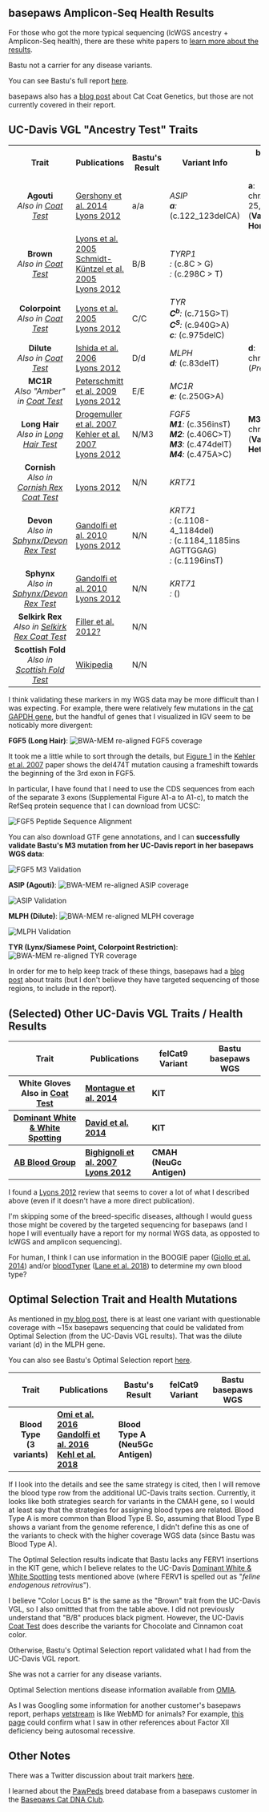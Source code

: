 basepaws Amplicon-Seq Health Results
-----------------

For those who got the more typical sequencing (lcWGS ancestry + Amplicon-Seq health), there are these white papers to [learn more about the results](https://www.basepaws.com/wp-content/uploads/2019/09/Feline-Health-Markers.pdf).

Bastu not a carrier for any disease variants.

You can see Bastu's full report [here](https://github.com/cwarden45/Bastu_Cat_Genome/blob/master/Bastu_basepaws_lcWGS%2BAmpliconSeq_200108.pdf).

basepaws also has a [blog post](https://www.basepaws.com/blog/cat-coat-genetics/) about Cat Coat Genetics, but those are not currently covered in their report.

UC-Davis VGL "Ancestry Test" Traits
-----------------

<table>
  <tbody>
    <tr>
      <th align="center">Trait</th>
      <th align="center">Publications</th>
      <th align="center">Bastu's Result</th>
	  <th align="center">Variant Info</th>
	    <th align="center">basepaws WGS Confirmation</br>(felCat9)</th>
    </tr>
    <tr>
	    <td align="center"><b>Agouti</b><br><i>Also in <a href="https://www.vgl.ucdavis.edu/services/coatcolorcat.php">Coat Test</a></i></td>
      <td align="left"><a href="https://www.ncbi.nlm.nih.gov/pubmed/25143047">Gershony et al. 2014</a><br><a href="https://www.ncbi.nlm.nih.gov/pmc/articles/PMC3541004/">Lyons 2012</a></td>
      <td align="left">a/a</td>
	  <td align="left"><i>ASIP </i><br><i><b>a</b>: </i>(c.122_123delCA)</td>
	  <td align="left"><b>a</b>: chrA3:25,086,566-25,086,567 (<b>Validated Homozygous</b>)</td>
    </tr>
    <tr>
	    <td align="center"><b>Brown</b><br><i>Also in <a href="https://www.vgl.ucdavis.edu/services/coatcolorcat.php">Coat Test</a></i></td>
      <td align="left"><a href="https://www.ncbi.nlm.nih.gov/pubmed/16104383">Lyons et al. 2005</a><br><a href="https://www.ncbi.nlm.nih.gov/pubmed/15858157">Schmidt-Küntzel et al. 2005</a><br><a href="https://www.ncbi.nlm.nih.gov/pmc/articles/PMC3541004/">Lyons 2012</a></td>
      <td align="left">B/B</td>
	  <td align="left"><i>TYRP1 </i><br><i>: </i>(c.8C > G)<br><i>: </i>(c.298C > T)</td>
	  <td align="left"></td>
    </tr>
    <tr>
	    <td align="center"><b>Colorpoint</b><br><i>Also in <a href="https://www.vgl.ucdavis.edu/services/coatcolorcat.php">Coat Test</a></i></td>
      <td align="left"><a href="https://www.ncbi.nlm.nih.gov/pubmed/15771720">Lyons et al. 2005</a><br><a href="https://www.ncbi.nlm.nih.gov/pmc/articles/PMC3541004/">Lyons 2012</a></td>
      <td align="left">C/C</td>
	<td align="left"><i>TYR </i><br><i><b>C<sup>b</sup></b>: </i>(c.715G>T)<br><i><b>C<sup>S</sup></b>: </i>(c.940G>A)<br><i><b>c</b>: </i>(c.975delC)</td>
      <td align="left"></td>
    </tr>
    <tr>
	    <td align="center"><b>Dilute</b><br><i>Also in <a href="https://www.vgl.ucdavis.edu/services/coatcolorcat.php">Coat Test</a></i></td>
      <td align="left"><a href="https://www.ncbi.nlm.nih.gov/pubmed/16860533">Ishida et al. 2006</a><br><a href="https://www.ncbi.nlm.nih.gov/pmc/articles/PMC3541004/">Lyons 2012</a></td>
      <td align="left">D/d</td>
	  <td align="left"><i>MLPH </i><br><i><b>d</b>: </i>(c.83delT)</td>
	    <td align="left"><b>d</b>: chrC1:219,396,820 (<i>Present in <b>1</b> Read</i>)</td>
    </tr>
    <tr>
	    <td align="center"><b>MC1R</b><br><i>Also "Amber" in <a href="https://www.vgl.ucdavis.edu/services/coatcolorcat.php">Coat Test</a></i></td>
      <td align="left"><a href="https://www.ncbi.nlm.nih.gov/pubmed/19422360">Peterschmitt et al. 2009</a><br><a href="https://www.ncbi.nlm.nih.gov/pmc/articles/PMC3541004/">Lyons 2012</a></td>
      <td align="left">E/E</td>
	  <td align="left"><i>MC1R </i><br><i><b>e</b>: </i>(c.250G>A)</td>
	  <td align="left"></td>
    </tr>
    <tr>
	    <td align="center"><b>Long Hair</b><br><i>Also in <a href="https://www.vgl.ucdavis.edu/services/cat/CatLongHair.php">Long Hair Test</a></i></td>
      <td align="left"><a href="https://www.ncbi.nlm.nih.gov/pubmed/17433015">Drogemuller et al. 2007</a><br><a href="https://www.ncbi.nlm.nih.gov/pubmed/17767004">Kehler et al. 2007</a><br><a href="https://www.ncbi.nlm.nih.gov/pmc/articles/PMC3541004/">Lyons 2012</a></td>
      <td align="left">N/M3</td>
	  <td align="left"><i>FGF5</i><br><i><b>M1</b>: </i>(c.356insT)<br><i><b>M2</b>: </i>(c.406C>T)<br><i><b>M3</b>: </i>(c.474delT)<br><i><b>M4</b>: </i>(c.475A>C)</td>
	    <td align="left"><b>M3</b>: chrB1:142,165,953 (<b>Validated Heterozygous</b>)</td>
    </tr>
    <tr>
	    <td align="center"><b>Cornish</b><br><i>Also in <a href="https://www.vgl.ucdavis.edu/services/cat/CornishRex.php">Cornish Rex Coat Test</a></i></td>
      <td align="left"><br><a href="https://www.ncbi.nlm.nih.gov/pmc/articles/PMC3541004/">Lyons 2012</a></td>
      <td align="left">N/N</td>
      <td align="left"><i>KRT71 </i></td>
      <td align="left"></td>
    </tr>
    <tr>
	    <td align="center"><b>Devon</b><br><i>Also in <a href="https://www.vgl.ucdavis.edu/services/cat/SphynxDevonRexCoat.php">Sphynx/Devon Rex Test</a></i></td>
      <td align="left"><a href="https://www.ncbi.nlm.nih.gov/pubmed/20953787">Gandolfi et al. 2010</a><br><a href="https://www.ncbi.nlm.nih.gov/pmc/articles/PMC3541004/">Lyons 2012</a></td>
      <td align="left">N/N</td>
	  <td align="left"><i>KRT71 </i><br><i>: </i>(c.1108-4_1184del)<br><i>: </i>(c.1184_1185ins AGTTGGAG)<br><i>: </i>(c.1196insT)</td>
	  <td align="left"></td>
    </tr>
    <tr>
	    <td align="center"><b>Sphynx</b><br><i>Also in <a href="https://www.vgl.ucdavis.edu/services/cat/SphynxDevonRexCoat.php">Sphynx/Devon Rex Test</a></i></td>
      <td align="left"><a href="https://www.ncbi.nlm.nih.gov/pubmed/20953787">Gandolfi et al. 2010</a><br><a href="https://www.ncbi.nlm.nih.gov/pmc/articles/PMC3541004/">Lyons 2012</a></td>
      <td align="left">N/N</td>
	  <td align="left"><i>KRT71 </i><br><i>: </i>()</td>
	  <td align="left"></td>
    </tr>
    <tr>
	    <td align="center"><b>Selkirk Rex</b><br><i>Also in <a href="https://www.vgl.ucdavis.edu/services/cat/SelkirkRex.php">Selkirk Rex Coat Test</a></i></td>
      <td align="left"><a href="https://www.ncbi.nlm.nih.gov/pmc/articles/PMC3695623/">Filler et al. 2012?</a></td>
      <td align="left">N/N</td>
	  <td align="left"></td>
	  <td align="left"></td>
    </tr>
    <tr>
	    <td align="center"><b>Scottish Fold</b><br><i>Also in <a href="https://www.vgl.ucdavis.edu/services/ScottishFold.php">Scottish Fold Test</a></i></td>
      <td align="left"><a href="https://en.wikipedia.org/wiki/Scottish_Fold">Wikipedia</a></td>
      <td align="left">N/N</td>
	  <td align="left"></td>
	  <td align="left"></td>
    </tr>
</tbody>
</table>

I think validating these markers in my WGS data may be more difficult than I was expecting.  For example, there were relatively few mutations in the [cat GAPDH gene](https://github.com/cwarden45/Bastu_Cat_Genome/blob/master/Basepaws_Notes/IGV_BWA-MEM_Realign_Coverage_GAPDH.PNG), but the handful of genes that I visualized in IGV seem to be noticably more divergent:

**FGF5 (Long Hair)**:
![BWA-MEM re-aligned FGF5 coverage](FGF5_LongHair.png "coverage in cat FGF5 gene")

It took me a little while to sort through the details, but [Figure 1](https://www.ncbi.nlm.nih.gov/pmc/articles/PMC3756544/figure/F1/) in the [Kehler et al. 2007](https://www.ncbi.nlm.nih.gov/pubmed/17767004) paper shows the del474T mutation causing a frameshift towards the beginning of the 3rd exon in FGF5.

In particular, I have found that I need to use the CDS sequences from each of the separate 3 exons (Supplemental Figure A1-a to A1-c), to match the RefSeq protein sequence that I can download from UCSC:

![FGF5 Peptide Sequence Alignment](FGF5_ClustalOmega.PNG "FGF5 Peptide Sequence Alignment")

You can also download GTF gene annotations, and I can **successfully validate Bastu's M3 mutation from her UC-Davis report in her basepaws WGS data**:

![FGF5 M3 Validation](Bastu_M3_Validation.png "FGF5 M3 Validation")

**ASIP (Agouti)**:
![BWA-MEM re-aligned ASIP coverage](ASIP_Agouti.png "coverage in cat ASIP gene")

![ASIP Validation](Bastu_ASIP_Validation.png "ASIP Validation")

**MLPH (Dilute)**:
![BWA-MEM re-aligned MLPH coverage](FGF5_LongHair.png "coverage in cat MLPH gene")

![MLPH Validation](Bastu_MLPH_Validation.png "ASIP Partial Validation")

**TYR (Lynx/Siamese Point, Colorpoint Restriction)**:
![BWA-MEM re-aligned TYR coverage](TYR_Colorpoint.png "coverage in cat TYR gene")

In order for me to help keep track of these things, basepaws had a [blog post](https://www.basepaws.com/blog/cat-coat-genetics/) about traits (but I don't believe they have targeted sequencing of those regions, to include in the report).

(Selected) Other UC-Davis VGL Traits / Health Results
-----------------

<table>
  <tbody>
    <tr>
	<th align="center">Trait</th>
	<th align="center">Publications</th>
	<th align="center">felCat9 Variant</th>
	<th align="center">Bastu basepaws WGS</th>
    </tr>
    <tr>
	<th align="center">White Gloves<br>Also in <a href="https://www.vgl.ucdavis.edu/services/coatcolorcat.php">Coat Test</a></th>
	<th align="left"><a href="https://www.ncbi.nlm.nih.gov/pubmed/25385592">Montague et al. 2014</a></th>
	<th align="left">KIT</th>
	<th align="left"></th>
    </tr>
    <tr>
	 <th align="center"><a href="https://www.vgl.ucdavis.edu/services/cat/DominantWhite.php">Dominant White & White Spotting</a></th>
	<th align="left"><a href="https://www.ncbi.nlm.nih.gov/pubmed/25085922">David et al. 2014</a></th>
	<th align="left">KIT</th>
	<th align="left"></th>
    </tr>
    <tr>
	<th align="center"><a href="https://www.vgl.ucdavis.edu/services/abblood.php">AB Blood Group</a></th>
	<th align="left"><a href="https://bmcgenet.biomedcentral.com/articles/10.1186/1471-2156-8-27">Bighignoli et al. 2007</a><br><a href="https://www.ncbi.nlm.nih.gov/pmc/articles/PMC3541004/">Lyons 2012</a></th>
	<th align="left">CMAH</br>(NeuGc Antigen)</th>
	<th align="left"></th>
    </tr>
</tbody>
</table>

I found a [Lyons 2012](https://www.ncbi.nlm.nih.gov/pmc/articles/PMC3541004/) review that seems to cover a lot of what I described above (even if it doesn't have a more direct publication).

I'm skipping some of the breed-specific diseases, although I would guess those might be covered by the targeted sequencing for basepaws (and I hope I will eventually have a report for my normal WGS data, as opposted to lcWGS and amplicon sequencing).

For human, I think I can use information in the BOOGIE paper ([Giollo et al. 2014](https://journals.plos.org/plosone/article?id=10.1371/journal.pone.0124579)) and/or [bloodTyper](https://bitbucket.org/lucare/bloodtyper/src/master/) ([Lane et al. 2018](https://www.ncbi.nlm.nih.gov/pubmed/29780001)) to determine my own blood type?

Optimal Selection Trait and Health Mutations
-----------------

As mentioned in [my blog post](http://cdwscience.blogspot.com/2019/12/review-of-results-data-from-3-cat-dna.html), there is at least one variant with questionable coverage with ~15x basepaws sequencing that could be validated from Optimal Selection (from the UC-Davis VGL results).  That was the dilute variant (d) in the MLPH gene.

You can also see Bastu's Optimal Selection report [here](https://github.com/cwarden45/Bastu_Cat_Genome/blob/master/Bastu_OptimalSelection_Report.pdf).

<table>
  <tbody>
    <tr>
	<th align="center">Trait</th>
	<th align="center">Publications</th>
	<th align="center">Bastu's Result</th>
	<th align="center">felCat9 Variant</th>
	<th align="center">Bastu basepaws WGS</th>
    </tr>
    <tr>
	<th align="center">Blood Type</br>(3 variants)</th>
	<th align="left"><a href="https://www.ncbi.nlm.nih.gov/pubmed/27755584">Omi et al. 2016</a><br><a href="https://www.ncbi.nlm.nih.gov/pubmed/27171395">Gandolfi et al. 2016</a><br><a href="https://www.ncbi.nlm.nih.gov/pubmed/30235335">Kehl et al. 2018</a></th>
	<th align="left">Blood Type A</br>(Neu5Gc Antigen)</th>
	<th align="left"></th>
	<th align="left"></th>
    </tr>
</tbody>
</table>

If I look into the details and see the same strategy is cited, then I will remove the blood type row from the additional UC-Davis traits section.  Currently, it looks like both strategies search for variants in the CMAH gene, so I would at least say that the strategies for assigning blood types are related.  Blood Type A is more common than Blood Type B.  So, assuming that Blood Type B shows a variant from the genome reference, I didn't define this as one of the variants to check with the higher coverage WGS data (since Bastu was Blood Type A).

The Optimal Selection results indicate that Bastu lacks any FERV1 insertions in the KIT gene, which I believe relates to the UC-Davis <a href="https://www.vgl.ucdavis.edu/services/cat/DominantWhite.php">Dominant White & White Spotting</a> tests mentioned above (where FERV1 is spelled out as "*feline endogenous retrovirus*").

I believe "Color Locus B" is the same as the "Brown" trait from the UC-Davis VGL, so I also omittted that from the table above.  I did not previously understand that "B/B" produces black pigment.  However, the UC-Davis [Coat Test](https://www.vgl.ucdavis.edu/services/coatcolorcat.php) does describe the variants for Chocolate and Cinnamon coat color.

Otherwise, Bastu's Optimal Selection report validated what I had from the UC-Davis VGL report.

She was not a carrier for any disease variants.

Optimal Selection mentions disease information available from [OMIA](https://omia.org/home/).

As I was Googling some information for another customer's basepaws report, perhaps [vetstream](https://www.vetstream.com/) is like WebMD for animals?  For example, [this page](https://www.vetstream.com/treat/felis/diseases/factor-xii-deficiency) could confirm what I saw in other references about Factor XII deficiency being autosomal recessive. 

Other Notes
-----------------
There was a Twitter discussion about trait markers [here](https://twitter.com/esummerbell/status/1214252394223218688).

I learned about the [PawPeds](https://pawpeds.com/?fbclid=IwAR3gXv9rGaC2y5_qA_rKuamyjdEms5QK-435OxrZOAUMPymWFh0XLfKCYz8) breed database from a basepaws customer in the [Basepaws Cat DNA Club](https://www.facebook.com/groups/BasepawsCatDNAClub/).
